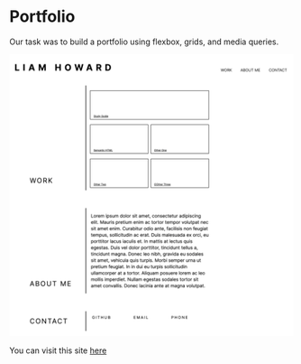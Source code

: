 # Portfolio

Our task was to build a portfolio using flexbox, grids, and media queries.

![Screenshot](./images/webpage.png) 

You can visit this site [here](https://liamljhoward.github.io/Portfolio/) 